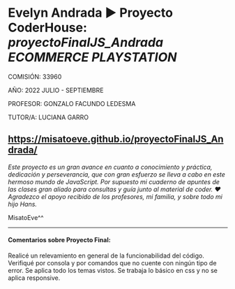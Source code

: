# Evelyn Andrada ► Proyecto CoderHouse: _proyectoFinalJS_Andrada ECOMMERCE PLAYSTATION_ 

COMISIÓN: 33960

AÑO: 2022 JULIO - SEPTIEMBRE

PROFESOR: GONZALO FACUNDO LEDESMA

TUTOR/A: LUCIANA GARRO

## https://misatoeve.github.io/proyectoFinalJS_Andrada/

*Este proyecto es un gran avance en cuanto a conocimiento y práctica, dedicación y perseverancia, que con gran esfuerzo se lleva a cabo en este hermoso mundo de JavaScript. Por supuesto mi cuaderno de apuntes de las clases gran aliado para consultas y guía junto al material de coder. ♥
Agradezco el apoyo recibido de los profesores, mi familia, y sobre todo mi hijo Hans.*

MisatoEve^^
____________________________________________________

#### Comentarios sobre Proyecto Final:

Realicé un relevamiento en general de la funcionabilidad del código.
Verifiqué por consola y por comandos que no cuente con ningún tipo de error.
Se aplica todo los temas vistos.
Se trabaja lo básico en css y no se aplica responsive.
